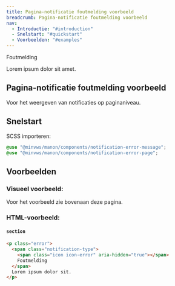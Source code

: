 ```yaml
---
title: Pagina-notificatie foutmelding voorbeeld
breadcrumb: Pagina-notificatie foutmelding voorbeeld
nav:
  - Introductie: "#introduction"
  - Snelstart: "#quickstart"
  - Voorbeelden: "#examples"
---
```


<section class="error">
  <div>
    <span class="notification-type">
      <span class="icon icon-error" aria-hidden="true"></span>
      Foutmelding
    </span>
    <p>Lorem ipsum dolor sit amet.</p>
  </div>
</section>

<h2 id="introduction">Pagina-notificatie foutmelding voorbeeld</h2>

Voor het weergeven van notificaties op paginaniveau.

<h2 id="quickstart">Snelstart</h2>

SCSS importeren:

```scss
@use "@minvws/manon/components/notification-error-message";
@use "@minvws/manon/components/notification-error-page";
```

<h2 id="examples">Voorbeelden</h2>

### Visueel voorbeeld:

Voor het voorbeeld zie bovenaan deze pagina.

### HTML-voorbeeld:

#### `section`

```html
<p class="error">
  <span class="notification-type">
    <span class="icon icon-error" aria-hidden="true"></span>
    Foutmelding
  </span>
  Lorem ipsum dolor sit.
</p>
```